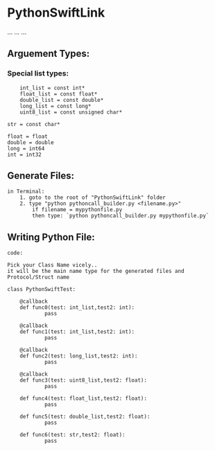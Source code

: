 # PythonSwiftLink
...
...
...

## Arguement Types:
### Special list types:
        int_list = const int*
        float_list = const float*
        double_list = const double*
        long_list = const long*
        uint8_list = const unsigned char*

    str = const char*

    float = float
    double = double
    long = int64
    int = int32

## Generate Files:
    in Terminal:
        1. goto to the root of "PythonSwiftLink" folder
        2. type "python pythoncall_builder.py <filename.py>"
            if filename = mypythonfile.py
            then type: `python pythoncall_builder.py mypythonfile.py`

## Writing Python File:
    code:
    
    Pick your Class Name vicely..
    it will be the main name type for the generated files and Protocol/Struct name
    
    class PythonSwiftTest:
        
        @callback
        def func0(test: int_list,test2: int):
                pass

        @callback
        def func1(test: int_list,test2: int):
                pass

        @callback
        def func2(test: long_list,test2: int):
                pass

        @callback
        def func3(test: uint8_list,test2: float):
                pass

        def func4(test: float_list,test2: float):
                pass

        def func5(test: double_list,test2: float):
                pass

        def func6(test: str,test2: float):
                pass
